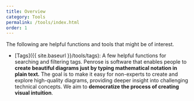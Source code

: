 ```yaml
---
title: Overview
category: Tools
permalink: /tools/index.html
order: 1
---
```


The following are helpful functions and tools that might be of interest.

 - [Tags]({{ site.baseurl }}/tools/tags): A few helpful functions for searching and filtering tags.
Penrose is software that enables people to <b>create beautiful diagrams 
just by typing mathematical notation in plain text.</b> The goal is to make it 
easy for non-experts to create and explore high-quality diagrams, providing 
deeper insight into challenging technical concepts. We aim to <b>democratize 
the process of creating visual intuition</b>.

